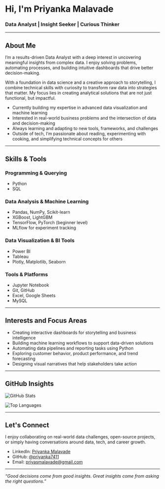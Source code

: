 
# Hi, I'm Priyanka Malavade

### Data Analyst | Insight Seeker | Curious Thinker

---

## About Me

I’m a results-driven Data Analyst with a deep interest in uncovering meaningful insights from complex data. I enjoy solving problems, automating processes, and building intuitive dashboards that drive better decision-making.

With a foundation in data science and a creative approach to storytelling, I combine technical skills with curiosity to transform raw data into strategies that matter. My focus lies in creating analytical solutions that are not just functional, but impactful.

- Currently building my expertise in advanced data visualization and machine learning
- Interested in real-world business problems and the intersection of data and decision-making
- Always learning and adapting to new tools, frameworks, and challenges
- Outside of tech, I’m passionate about reading, experimenting with cooking, and simplifying technical concepts for others

---

## Skills & Tools

### Programming & Querying
- Python  
- SQL  

### Data Analysis & Machine Learning
- Pandas, NumPy, Scikit-learn  
- XGBoost, LightGBM  
- TensorFlow, PyTorch (beginner level)  
- MLflow for experiment tracking

### Data Visualization & BI Tools
- Power BI  
- Tableau  
- Plotly, Matplotlib, Seaborn

### Tools & Platforms
- Jupyter Notebook  
- Git, GitHub  
- Excel, Google Sheets  
- MySQL

---

## Interests and Focus Areas

- Creating interactive dashboards for storytelling and business intelligence  
- Building machine learning workflows to support data-driven solutions  
- Automating data pipelines and reporting tasks using Python  
- Exploring customer behavior, product performance, and trend forecasting  
- Designing visual narratives that help stakeholders take action  

---

## GitHub Insights

![GitHub Stats](https://github-readme-stats.vercel.app/api?username=priyanka7411&show_icons=true&theme=default)

![Top Languages](https://github-readme-stats.vercel.app/api/top-langs/?username=priyanka7411&layout=compact)

---

## Let's Connect

I enjoy collaborating on real-world data challenges, open-source projects, or simply having conversations around data, tech, and career growth.

- LinkedIn: [Priyanka Malavade](https://www.linkedin.com/in/priyanka-malavade-b34677298/)  
- GitHub: [@priyanka7411](https://github.com/priyanka7411)  
- Email: priyasmalavade@gmail.com

---

*“Good decisions come from good insights. Great insights come from asking the right questions.”*
